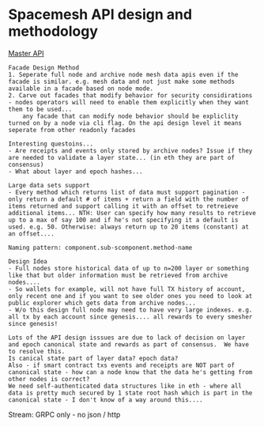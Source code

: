 # Spacemesh API design and methodology

[Master API](https://docs.google.com/spreadsheets/d/1P89OVWdgJocPy0CGM43Ge7Sx_6dabCBEagaVQfOk9us/edit)

	Facade Design Method																												
	1. Seperate full node and archive node mesh data apis even if the facade is similar. e.g. mesh data and not just make some methods available in a facade based on node mode.																												
	2. Carve out facades that modify behavior for security considirations - nodes operators will need to enable them explicitly when they want them to be used...																												
		any facade that can modify node behavior should be expliclity turned on by a node via cli flag. On the api design level it means seperate from other readonly facades																											
																													
	Interesting questoins...																												
	- Are receipts and events only stored by archive nodes? Issue if they are needed to validate a layer state... (in eth they are part of consensus)																												
	- What about layer and epoch hashes...																												
																													
	Large data sets support																												
	- Every method which returns list of data must support pagination - only return a default # of items + return a field with the number of items returned and support calling it with an offset to retreieve additional items... NTH: User can specify how many results to retrieve up to a max of say 100 and if he's not specifying it a default is used. e.g. 50. Otherwise: always return up to 20 items (constant) at an offset....																												
																													
	Naming pattern:	component.sub-scomponent.method-name																											
																													
	Design Idea																												
	- Full nodes store historical data of up to n=200 layer or something like that but older information must be retrieved from archive nodes....																												
	- So wallets for example, will not have full TX history of account, only recent one and if you want to see older ones you need to look at public explorer which gets data from archive nodes...																												
	- W/o this design full node may need to have very large indexes. e.g. all tx by each account since genesis.... all rewards to every smesher since genesis!																												
																													
	Lots of the API design isssues are due to lack of decision on layer and epoch canonical state and rewards as part of consensus.  We have to resolve this.																												
	Is canical state part of layer data? epoch data?																												
	Also - if smart contract txs events and receipts are NOT part of canonical state - how can a node know that the data he's getting from other nodes is correct?																												
	We need self-authenticated data structures like in eth - where all data is pretty much secured by 1 state root hash which is part in the canonical state - I don't know of a way around this....																												
Stream: GRPC only - no json / http
